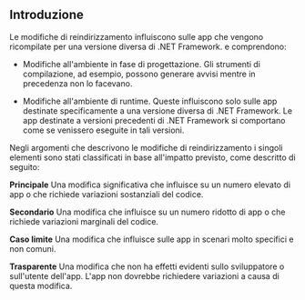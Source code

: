 ## <a name="introduction"></a>Introduzione
Le modifiche di reindirizzamento influiscono sulle app che vengono ricompilate per una versione diversa di .NET Framework. e comprendono:

* Modifiche all'ambiente in fase di progettazione. Gli strumenti di compilazione, ad esempio, possono generare avvisi mentre in precedenza non lo facevano.

* Modifiche all'ambiente di runtime. Queste influiscono solo sulle app destinate specificamente a una versione diversa di .NET Framework. Le app destinate a versioni precedenti di .NET Framework si comportano come se venissero eseguite in tali versioni.

Negli argomenti che descrivono le modifiche di reindirizzamento i singoli elementi sono stati classificati in base all'impatto previsto, come descritto di seguito:

**Principale** Una modifica significativa che influisce su un numero elevato di app o che richiede variazioni sostanziali del codice.

**Secondario** Una modifica che influisce su un numero ridotto di app o che richiede variazioni marginali del codice.

**Caso limite** Una modifica che influisce sulle app in scenari molto specifici e non comuni.

**Trasparente** Una modifica che non ha effetti evidenti sullo sviluppatore o sull'utente dell'app. L'app non dovrebbe richiedere variazioni a causa di questa modifica.
